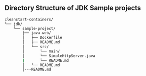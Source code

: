 ## Directory Structure of JDK Sample projects
```bash
cleanstart-containers/
└── jdk/
    └── sample-project/
        ├── java-web/
        │   ├── Dockerfile
        │   ├── README.md
        │   └── src/
        │       └── main/
        │       └── SimpleHttpServer.java
        |       └── README.md
        │   └── README.md
        │---README.md
```  

